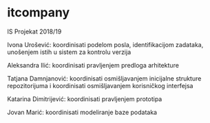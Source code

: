 # itcompany
IS Projekat 2018/19  

Ivona Urošević: koordinisati podelom posla, identifikacijom zadataka, unošenjem istih u sistem za kontrolu verzija  

Aleksandra Ilić: koordinisati pravljenjem predloga arhitekture  

Tatjana Damnjanović: koordinisati osmišljavanjem inicijalne strukture repozitorijuma i koordinisati osmišljavanjem korisničkog interfejsa  

Katarina Dimitrijević: koordinisati pravljenjem prototipa  

Jovan Marić: koordinisati modeliranje baze podataka
